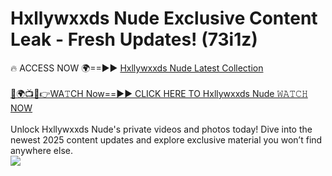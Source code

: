 # Hxllywxxds Nude Exclusive Content Leak - Fresh Updates! (73i1z)

🔥 ACCESS NOW 🌍==►► <a href="https://tinyurl.com/yc657z5k" rel="nofollow">Hxllywxxds Nude Latest Collection</a>
<br><br>
[🔴🌍📺📱👉WA𝚃CH Now==►► CLICK HERE TO Hxllywxxds Nude 𝚆𝙰𝚃𝙲𝙷 NOW](https://tinyurl.com/yc657z5k)
<br><br>
Unlock Hxllywxxds Nude's private videos and photos today! Dive into the newest 2025 content updates and explore exclusive material you won’t find anywhere else.
<br>
<a href="https://tinyurl.com/yc657z5k" rel="nofollow" data-target="animated-image.originalLink"><img src="https://camo.githubusercontent.com/8a4f000d20f83aca3bf7ec5f350d767afa0574a8a352519fd8cfa583a6f93a33/68747470733a2f2f692e696d6775722e636f6d2f644a486b345a712e676966" data-canonical-src="https://i.imgur.com/dJHk4Zq.gif" style="max-width: 100%; display: inline-block;" data-target="animated-image.originalImage"></a>
<br>

